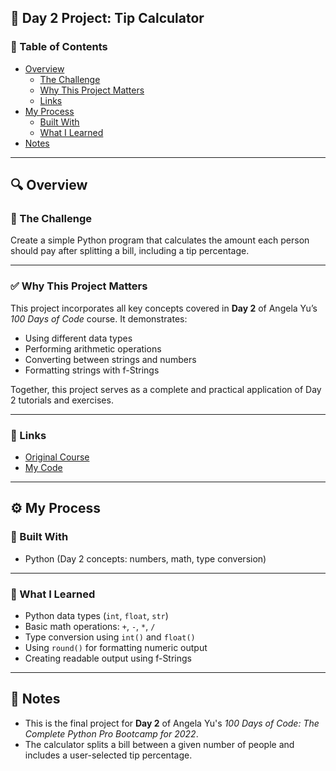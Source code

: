 ## 📅 Day 2 Project: Tip Calculator

### 📄 Table of Contents

- [Overview](#overview)
  - [The Challenge](#the-challenge)
  - [Why This Project Matters](#why-this-project-matters)
  - [Links](#links)
- [My Process](#my-process)
  - [Built With](#built-with)
  - [What I Learned](#what-i-learned)
- [Notes](#notes)

---

## 🔍 Overview

### 🎯 The Challenge

Create a simple Python program that calculates the amount each person should pay after splitting a bill, including a tip percentage.

---

### ✅ Why This Project Matters

This project incorporates all key concepts covered in **Day 2** of Angela Yu’s _100 Days of Code_ course. It demonstrates:
- Using different data types
- Performing arithmetic operations
- Converting between strings and numbers
- Formatting strings with f-Strings

Together, this project serves as a complete and practical application of Day 2 tutorials and exercises.

---

### 🔗 Links

- [Original Course](https://www.udemy.com/course/100-days-of-code/)
- [My Code](./DAY-03/project.py)

---

## ⚙️ My Process

### 🧰 Built With

- Python (Day 2 concepts: numbers, math, type conversion)

---

### 🧠 What I Learned

- Python data types (`int`, `float`, `str`)
- Basic math operations: `+`, `-`, `*`, `/`
- Type conversion using `int()` and `float()`
- Using `round()` for formatting numeric output
- Creating readable output using f-Strings

---

## 📝 Notes

- This is the final project for **Day 2** of Angela Yu's *100 Days of Code: The Complete Python Pro Bootcamp for 2022*.
- The calculator splits a bill between a given number of people and includes a user-selected tip percentage.
